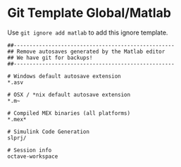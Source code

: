 Git Template Global/Matlab
===

Use `git ignore add matlab` to add this ignore template.

```
##---------------------------------------------------
## Remove autosaves generated by the Matlab editor
## We have git for backups!
##---------------------------------------------------

# Windows default autosave extension
*.asv

# OSX / *nix default autosave extension
*.m~

# Compiled MEX binaries (all platforms)
*.mex*

# Simulink Code Generation
slprj/

# Session info
octave-workspace
```
